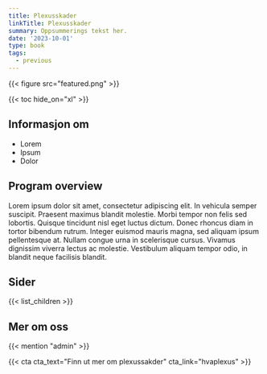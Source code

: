 ```yaml
---
title: Plexusskader
linkTitle: Plexusskader
summary: Oppsummerings tekst her.
date: '2023-10-01'
type: book
tags:
  - previous
---
```


{{< figure src="featured.png" >}}

{{< toc hide_on="xl" >}}

## Informasjon om

- Lorem
- Ipsum
- Dolor

## Program overview

Lorem ipsum dolor sit amet, consectetur adipiscing elit. In vehicula semper suscipit. Praesent maximus blandit molestie. Morbi tempor non felis sed lobortis. Quisque tincidunt nisl eget luctus dictum. Donec rhoncus diam in tortor bibendum rutrum. Integer euismod mauris magna, sed aliquam ipsum pellentesque at. Nullam congue urna in scelerisque cursus. Vivamus dignissim viverra lectus ac molestie. Vestibulum aliquam tempor odio, in blandit neque facilisis blandit.

## Sider

{{< list_children >}}

## Mer om oss

{{< mention "admin" >}}


{{< cta cta_text="Finn ut mer om plexussakder" cta_link="hvaplexus" >}}
